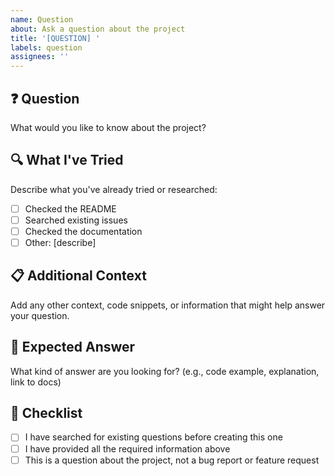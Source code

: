 ```yaml
---
name: Question
about: Ask a question about the project
title: '[QUESTION] '
labels: question
assignees: ''
---
```


## ❓ Question

What would you like to know about the project?

## 🔍 What I've Tried

Describe what you've already tried or researched:

- [ ] Checked the README
- [ ] Searched existing issues
- [ ] Checked the documentation
- [ ] Other: [describe]

## 📋 Additional Context

Add any other context, code snippets, or information that might help answer your question.

## 🎯 Expected Answer

What kind of answer are you looking for? (e.g., code example, explanation, link to docs)

## 📝 Checklist

- [ ] I have searched for existing questions before creating this one
- [ ] I have provided all the required information above
- [ ] This is a question about the project, not a bug report or feature request
